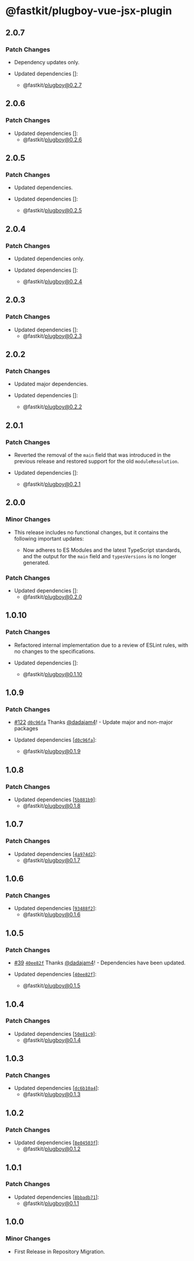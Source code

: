 # @fastkit/plugboy-vue-jsx-plugin

## 2.0.7

### Patch Changes

- Dependency updates only.

- Updated dependencies []:
  - @fastkit/plugboy@0.2.7

## 2.0.6

### Patch Changes

- Updated dependencies []:
  - @fastkit/plugboy@0.2.6

## 2.0.5

### Patch Changes

- Updated dependencies.

- Updated dependencies []:
  - @fastkit/plugboy@0.2.5

## 2.0.4

### Patch Changes

- Updated dependencies only.

- Updated dependencies []:
  - @fastkit/plugboy@0.2.4

## 2.0.3

### Patch Changes

- Updated dependencies []:
  - @fastkit/plugboy@0.2.3

## 2.0.2

### Patch Changes

- Updated major dependencies.

- Updated dependencies []:
  - @fastkit/plugboy@0.2.2

## 2.0.1

### Patch Changes

- Reverted the removal of the `main` field that was introduced in the previous release and restored support for the old `moduleResolution`.

- Updated dependencies []:
  - @fastkit/plugboy@0.2.1

## 2.0.0

### Minor Changes

- This release includes no functional changes, but it contains the following important updates:

  - Now adheres to ES Modules and the latest TypeScript standards, and the output for the `main` field and `typesVersions` is no longer generated.

### Patch Changes

- Updated dependencies []:
  - @fastkit/plugboy@0.2.0

## 1.0.10

### Patch Changes

- Refactored internal implementation due to a review of ESLint rules, with no changes to the specifications.

- Updated dependencies []:
  - @fastkit/plugboy@0.1.10

## 1.0.9

### Patch Changes

- [#122](https://github.com/dadajam4/fastkit/pull/122) [`d0c96fa`](https://github.com/dadajam4/fastkit/commit/d0c96faf96b6c91bcb8bc0b1ca9d22fc8ede303e) Thanks [@dadajam4](https://github.com/dadajam4)! - Update major and non-major packages

- Updated dependencies [[`d0c96fa`](https://github.com/dadajam4/fastkit/commit/d0c96faf96b6c91bcb8bc0b1ca9d22fc8ede303e)]:
  - @fastkit/plugboy@0.1.9

## 1.0.8

### Patch Changes

- Updated dependencies [[`5b881b9`](https://github.com/dadajam4/fastkit/commit/5b881b94ce1852c12cc3c8f6954564d5235cba4d)]:
  - @fastkit/plugboy@0.1.8

## 1.0.7

### Patch Changes

- Updated dependencies [[`4a974d2`](https://github.com/dadajam4/fastkit/commit/4a974d2bc85767048abcc4ed8294058d19ebfb0f)]:
  - @fastkit/plugboy@0.1.7

## 1.0.6

### Patch Changes

- Updated dependencies [[`93488f2`](https://github.com/dadajam4/fastkit/commit/93488f21251f32ed5d577f854146815bd6307161)]:
  - @fastkit/plugboy@0.1.6

## 1.0.5

### Patch Changes

- [#39](https://github.com/dadajam4/fastkit/pull/39) [`40ee82f`](https://github.com/dadajam4/fastkit/commit/40ee82f4501b88e44ad9b67918df2237298493a0) Thanks [@dadajam4](https://github.com/dadajam4)! - Dependencies have been updated.

- Updated dependencies [[`40ee82f`](https://github.com/dadajam4/fastkit/commit/40ee82f4501b88e44ad9b67918df2237298493a0)]:
  - @fastkit/plugboy@0.1.5

## 1.0.4

### Patch Changes

- Updated dependencies [[`50e81c9`](https://github.com/dadajam4/fastkit/commit/50e81c949e0e99c54ffe227e3274826ed31c04af)]:
  - @fastkit/plugboy@0.1.4

## 1.0.3

### Patch Changes

- Updated dependencies [[`dc6b10a4`](https://github.com/dadajam4/fastkit/commit/dc6b10a4d3279dd24de1f7f1b5113dcec52b63ad)]:
  - @fastkit/plugboy@0.1.3

## 1.0.2

### Patch Changes

- Updated dependencies [[`8e04503f`](https://github.com/dadajam4/fastkit/commit/8e04503f7acb585f50ceb482af0128e2263a94f9)]:
  - @fastkit/plugboy@0.1.2

## 1.0.1

### Patch Changes

- Updated dependencies [[`8bbadb71`](https://github.com/dadajam4/fastkit/commit/8bbadb7102edbc2bf89df54268c12be5435d5241)]:
  - @fastkit/plugboy@0.1.1

## 1.0.0

### Minor Changes

- First Release in Repository Migration.
